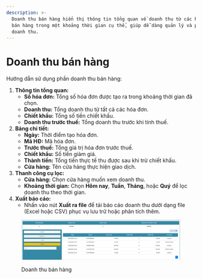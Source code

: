 ```yaml
---
description: >-
  Doanh thu bán hàng hiển thị thông tin tổng quan về doanh thu từ các hóa đơn
  bán hàng trong một khoảng thời gian cụ thể, giúp dễ dàng quản lý và phân tích
  doanh thu.
---
```


# Doanh thu bán hàng

Hướng dẫn sử dụng phần doanh thu bán hàng:

1. **Thông tin tổng quan:**
   * **Số hóa đơn:** Tổng số hóa đơn được tạo ra trong khoảng thời gian đã chọn.
   * **Doanh thu:** Tổng doanh thu từ tất cả các hóa đơn.
   * **Chiết khấu:** Tổng số tiền chiết khấu.
   * **Doanh thu trước thuế:** Tổng doanh thu trước khi tính thuế.
2. **Bảng chi tiết:**
   * **Ngày:** Thời điểm tạo hóa đơn.
   * **Mã HĐ:** Mã hóa đơn.
   * **Trước thuế:** Tổng giá trị hóa đơn trước thuế.
   * **Chiết khấu:** Số tiền giảm giá.
   * **Thành tiền:** Tổng tiền thực tế thu được sau khi trừ chiết khấu.
   * **Cửa hàng:** Tên cửa hàng thực hiện giao dịch.
3. **Thanh công cụ lọc:**
   * **Cửa hàng:** Chọn cửa hàng muốn xem doanh thu.
   * **Khoảng thời gian:** Chọn **Hôm nay**, **Tuần**, **Tháng**, hoặc **Quý** để lọc doanh thu theo thời gian.
4. **Xuất báo cáo:**
   * Nhấn vào nút **Xuất ra file** để tải báo cáo doanh thu dưới dạng file (Excel hoặc CSV) phục vụ lưu trữ hoặc phân tích thêm.

<figure><img src="../.gitbook/assets/image (1) (1) (1) (1) (1).png" alt=""><figcaption><p>Doanh thu bán hàng</p></figcaption></figure>
